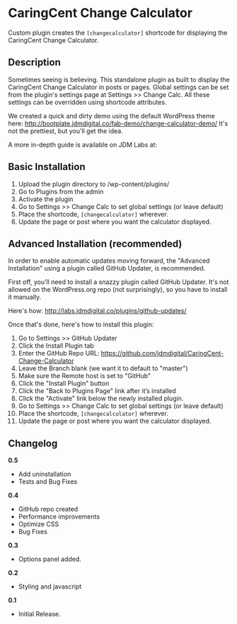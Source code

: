 # CaringCent Change Calculator
Custom plugin creates the `[changecalculator]` shortcode for displaying the CaringCent Change Calculator.

## Description
Sometimes seeing is believing.  This standalone plugin as built to display the CaringCent Change Calculator in posts or pages.  Global settings can be set from the plugin's settings page at Settings >> Change Calc.  All these settings can be overridden using shortcode attributes.

We created a quick and dirty demo using the default WordPress theme here: http://bootplate.jdmdigital.co/fab-demo/change-calculator-demo/  It's not the prettiest, but you'll get the idea.

A more in-depth guide is available on JDM Labs at:

## Basic Installation
1. Upload the plugin directory to /wp-content/plugins/
2. Go to Plugins from the admin
3. Activate the plugin
4. Go to Settings >> Change Calc to set global settings (or leave default)
5. Place the shortcode, <code>[changecalculator]</code> wherever. 
6. Update the page or post where you want the calculator displayed.

## Advanced Installation (recommended)
In order to enable automatic updates moving forward, the "Advanced Installation" using a plugin called GitHub Updater, is recommended.

First off, you’ll need to install a snazzy plugin called GitHub Updater.  It's not allowed on the WordPress.org repo (not surprisingly), so you have to install it manually.  

Here's how: http://labs.jdmdigital.co/plugins/github-updates/

Once that's done, here's how to install this plugin:

1. Go to Settings >> GitHub Updater
2. Click the Install Plugin tab
3. Enter the GitHub Repo URL: https://github.com/jdmdigital/CaringCent-Change-Calculator
4. Leave the Branch blank (we want it to default to "master")
5. Make sure the Remote host is set to "GitHub"
6. Click the "Install Plugin" button
7. Click the "Back to Plugins Page" link after it’s installed
8. Click the "Activate" link below the newly installed plugin.
9. Go to Settings >> Change Calc to set global settings (or leave default)
5. Place the shortcode, `[changecalculator]` wherever. 
6. Update the page or post where you want the calculator displayed.

## Changelog

**0.5**
* Add uninstallation
* Tests and Bug Fixes

**0.4**
* GitHub repo created
* Performance improvements
* Optimize CSS
* Bug Fixes

**0.3**
* Options panel added.

**0.2**
* Styling and javascript

**0.1**
* Initial Release.
